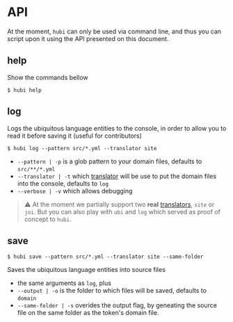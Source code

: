 # API

At the moment, `hubi` can only be used via command line, and thus you can script upon it using the API presented on this document.

## help

Show the commands bellow

```
$ hubi help
```

## log

Logs the ubiquitous language entities to the console, in order to allow you to read it before saving it (useful for contributors)

```
$ hubi log --pattern src/*.yml --translator site
```

* `--pattern | -p` is a glob pattern to your domain files, defaults to `src/**/*.yml`
* `--translator | -t` which [translator](https://mvcds.github.io/hubi/#translator) will be use to put the domain files into the console, defaults to `log`
* `--verbose | -v` which allows debugging

>  :warning: At the moment we partially support two **real** [translators](https://mvcds.github.io/hubi/#translator), `site` or `joi`. But you can also play with `ubi` and `log` which served as proof of concept to `hubi`.

## save

```
$ hubi save --pattern src/*.yml --translator site --same-folder
```

Saves the ubiquitous language entities into source files

* the same arguments as `log`, plus
* `--output | -o` is the folder to which files will be saved, defaults to `domain`
* `--same-folder | -s` overides the output flag, by geneating the source file on the same folder as the token's domain file.
